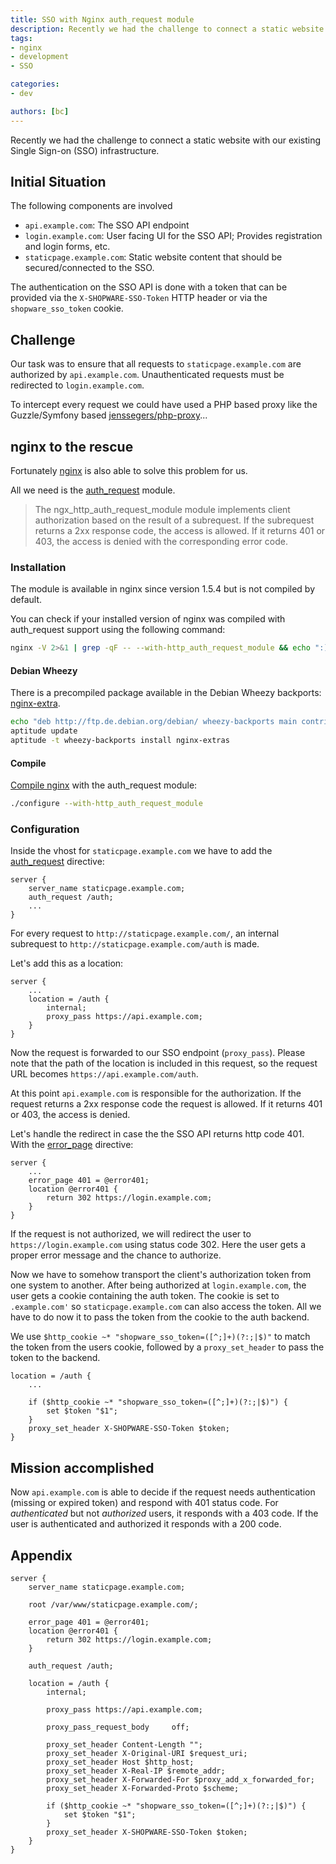 ```yaml
---
title: SSO with Nginx auth_request module
description: Recently we had the challenge to connect a static website with our existing Single Sign-on (SSO) infrastructure
tags:
- nginx
- development
- SSO

categories:
- dev

authors: [bc]
---
```


Recently we had the challenge to connect a static website with our existing Single Sign-on (SSO) infrastructure.

## Initial Situation

The following components are involved

- `api.example.com`: The SSO API endpoint
- `login.example.com`: User facing UI for the SSO API; Provides registration and login forms, etc.
- `staticpage.example.com`: Static website content that should be secured/connected to the SSO.

The authentication on the SSO API is done with a token that can be provided via the `X-SHOPWARE-SSO-Token` HTTP header or via the `shopware_sso_token` cookie.

## Challenge

Our task was to ensure that all requests to `staticpage.example.com` are authorized by `api.example.com`. Unauthenticated requests must be redirected to `login.example.com`.

To intercept every request we could have used a PHP based proxy like the Guzzle/Symfony based [jenssegers/php-proxy](https://github.com/jenssegers/php-proxy)...

## nginx to the rescue

Fortunately [nginx](http://nginx.org/) is also able to solve this problem for us.

All we need is the [auth_request](http://nginx.org/en/docs/http/ngx_http_auth_request_module.html) module.

> The ngx_http_auth_request_module module implements client authorization based on the result of a subrequest.
> If the subrequest returns a 2xx response code, the access is allowed.
> If it returns 401 or 403, the access is denied with the corresponding error code.


### Installation

The module is available in nginx since version 1.5.4 but is not compiled by default.

You can check if your installed version of nginx was compiled with auth_request support using the following command:

```bash
nginx -V 2>&1 | grep -qF -- --with-http_auth_request_module && echo ":)" || echo ":("
```

#### Debian Wheezy

There is a precompiled package available in the Debian Wheezy backports: [nginx-extra](https://packages.debian.org/wheezy-backports/nginx-extras).

```bash
echo "deb http://ftp.de.debian.org/debian/ wheezy-backports main contrib non-free" > /etc/apt/sources.list.d/backports.list
aptitude update
aptitude -t wheezy-backports install nginx-extras
```

#### Compile

[Compile nginx](http://wiki.nginx.org/Install#Building_Nginx_From_Source) with the auth_request module:

```bash
./configure --with-http_auth_request_module
```

### Configuration

Inside the vhost for `staticpage.example.com` we have to add the [auth_request](http://nginx.org/en/docs/http/ngx_http_auth_request_module.html#auth_request) directive:

```
server {
    server_name staticpage.example.com;
    auth_request /auth;
    ...
}
```

For every request to `http://staticpage.example.com/`, an internal subrequest to `http://staticpage.example.com/auth` is made.

Let's add this as a location:


```
server {
    ...
    location = /auth {
        internal;
        proxy_pass https://api.example.com;
    }
}
```

Now the request is forwarded to our SSO endpoint (`proxy_pass`). Please note that the path of the location is included in this request, so the request URL becomes `https://api.example.com/auth`.

At this point `api.example.com` is responsible for the authorization. If the request returns a 2xx response code the request is allowed. If it returns 401 or 403, the access is denied.

Let's handle the redirect in case the the SSO API returns http code 401.
With the [error_page](http://nginx.org/en/docs/http/ngx_http_core_module.html#error_page) directive:

```
server {
    ...
    error_page 401 = @error401;
    location @error401 {
        return 302 https://login.example.com;
    }
}
```

If the request is not authorized, we will redirect the user to `https://login.example.com` using status code 302. Here the user gets a proper error message and the chance to authorize.

Now we have to somehow transport the client's authorization token from one system to another.
After being authorized at `login.example.com`, the user gets a cookie containing the auth token. The cookie is set to `.example.com'` so `staticpage.example.com` can also access the token.
All we have to do now it to pass the token from the cookie to the auth backend.

We use `$http_cookie ~* "shopware_sso_token=([^;]+)(?:;|$)"` to match the token from the users cookie, followed by a `proxy_set_header` to pass the token to the backend.

```
location = /auth {
    ...

    if ($http_cookie ~* "shopware_sso_token=([^;]+)(?:;|$)") {
        set $token "$1";
    }
    proxy_set_header X-SHOPWARE-SSO-Token $token;
}
```

## Mission accomplished
Now `api.example.com` is able to decide if the request needs authentication (missing or expired token) and respond with 401 status code. For *authenticated* but not *authorized* users, it responds with a 403 code.
If the user is authenticated and authorized it responds with a 200 code.

## Appendix

```
server {
    server_name staticpage.example.com;

    root /var/www/staticpage.example.com/;

    error_page 401 = @error401;
    location @error401 {
        return 302 https://login.example.com;
    }

    auth_request /auth;

    location = /auth {
        internal;

        proxy_pass https://api.example.com;

        proxy_pass_request_body     off;

        proxy_set_header Content-Length "";
        proxy_set_header X-Original-URI $request_uri;
        proxy_set_header Host $http_host;
        proxy_set_header X-Real-IP $remote_addr;
        proxy_set_header X-Forwarded-For $proxy_add_x_forwarded_for;
        proxy_set_header X-Forwarded-Proto $scheme;

        if ($http_cookie ~* "shopware_sso_token=([^;]+)(?:;|$)") {
            set $token "$1";
        }
        proxy_set_header X-SHOPWARE-SSO-Token $token;
    }
}
```

